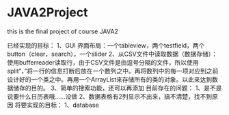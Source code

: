 # JAVA2Project
this is the final project of course JAVA2

已经实现的目标：
1、GUI 界面布局：一个tableview，两个testfield，两个button（clear，search），一个slider
2、从CSV文件中读取数据（数据存储）：使用bufferreader读取行，由于CSV文件是由逗号分隔的文件，所以使用split“，”将一行的信息打断后放在一个数列之中。再将数列中的每一项对应到之前设计好的一个类之中。再用一个ArrayList来存储所有的类的对象。以此来达到数据储存的目的。
3、简单的搜索功能，还可以再添加
目前存在的问题：
1、是不是说要什么日历表哦……没做
2、数据表格有2列显示不出来，搞不清楚，找不到原因
将要实现的目标：
1、database
